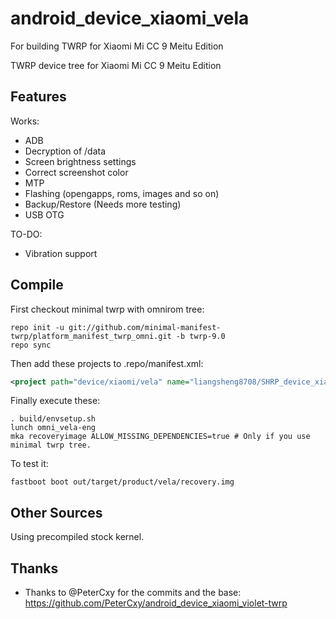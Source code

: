 # android_device_xiaomi_vela
For building TWRP for Xiaomi Mi CC 9 Meitu Edition

TWRP device tree for Xiaomi Mi CC 9 Meitu Edition
## Features

Works:

- ADB
- Decryption of /data
- Screen brightness settings
- Correct screenshot color
- MTP
- Flashing (opengapps, roms, images and so on)
- Backup/Restore (Needs more testing)
- USB OTG

TO-DO:

- Vibration support

## Compile

First checkout minimal twrp with omnirom tree:

```
repo init -u git://github.com/minimal-manifest-twrp/platform_manifest_twrp_omni.git -b twrp-9.0
repo sync
```

Then add these projects to .repo/manifest.xml:

```xml
<project path="device/xiaomi/vela" name="liangsheng8708/SHRP_device_xiaomi_vela" remote="github" revision="master" />
```

Finally execute these:

```
. build/envsetup.sh
lunch omni_vela-eng
mka recoveryimage ALLOW_MISSING_DEPENDENCIES=true # Only if you use minimal twrp tree.
```

To test it:

```
fastboot boot out/target/product/vela/recovery.img
```

## Other Sources

Using precompiled stock kernel.

## Thanks

- Thanks to @PeterCxy for the commits and the base: https://github.com/PeterCxy/android_device_xiaomi_violet-twrp
